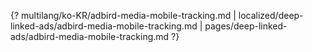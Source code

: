 {? multilang/ko-KR/adbird-media-mobile-tracking.md | localized/deep-linked-ads/adbird-media-mobile-tracking.md | pages/deep-linked-ads/adbird-media-mobile-tracking.md ?}

